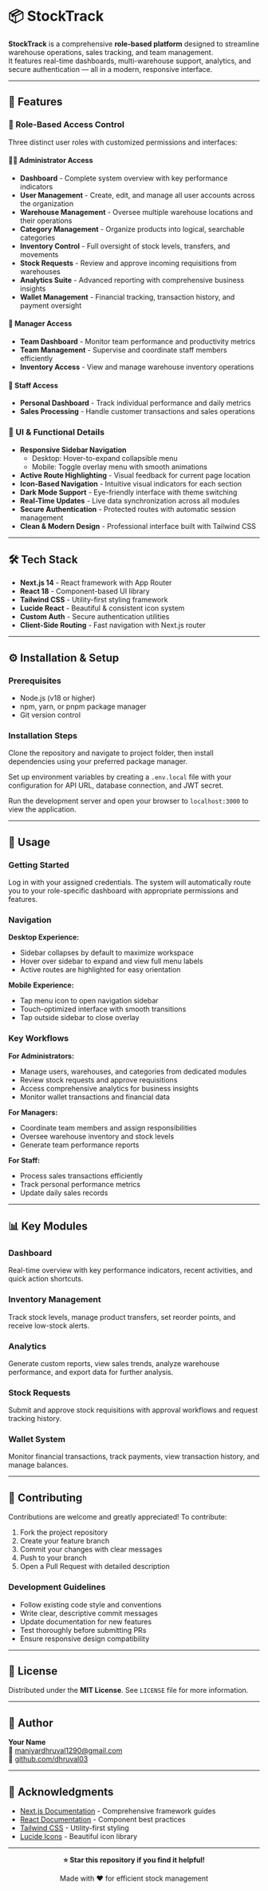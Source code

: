 # 📦 StockTrack

**StockTrack** is a comprehensive **role-based platform** designed to streamline warehouse operations, sales tracking, and team management.  
It features real-time dashboards, multi-warehouse support, analytics, and secure authentication — all in a modern, responsive interface.

---

## 🚀 Features

### 🔐 Role-Based Access Control

Three distinct user roles with customized permissions and interfaces:

#### 👨‍💼 Administrator Access
- **Dashboard** - Complete system overview with key performance indicators
- **User Management** - Create, edit, and manage all user accounts across the organization
- **Warehouse Management** - Oversee multiple warehouse locations and their operations
- **Category Management** - Organize products into logical, searchable categories
- **Inventory Control** - Full oversight of stock levels, transfers, and movements
- **Stock Requests** - Review and approve incoming requisitions from warehouses
- **Analytics Suite** - Advanced reporting with comprehensive business insights
- **Wallet Management** - Financial tracking, transaction history, and payment oversight

#### 👔 Manager Access
- **Team Dashboard** - Monitor team performance and productivity metrics
- **Team Management** - Supervise and coordinate staff members efficiently
- **Inventory Access** - View and manage warehouse inventory operations

#### 👤 Staff Access
- **Personal Dashboard** - Track individual performance and daily metrics
- **Sales Processing** - Handle customer transactions and sales operations

### 🎨 UI & Functional Details

- **Responsive Sidebar Navigation**
  - Desktop: Hover-to-expand collapsible menu
  - Mobile: Toggle overlay menu with smooth animations
- **Active Route Highlighting** - Visual feedback for current page location
- **Icon-Based Navigation** - Intuitive visual indicators for each section
- **Dark Mode Support** - Eye-friendly interface with theme switching
- **Real-Time Updates** - Live data synchronization across all modules
- **Secure Authentication** - Protected routes with automatic session management
- **Clean & Modern Design** - Professional interface built with Tailwind CSS

---

## 🛠 Tech Stack

- **Next.js 14** - React framework with App Router
- **React 18** - Component-based UI library
- **Tailwind CSS** - Utility-first styling framework
- **Lucide React** - Beautiful & consistent icon system
- **Custom Auth** - Secure authentication utilities
- **Client-Side Routing** - Fast navigation with Next.js router

---

## ⚙️ Installation & Setup

### Prerequisites
- Node.js (v18 or higher)
- npm, yarn, or pnpm package manager
- Git version control

### Installation Steps

Clone the repository and navigate to project folder, then install dependencies using your preferred package manager.

Set up environment variables by creating a `.env.local` file with your configuration for API URL, database connection, and JWT secret.

Run the development server and open your browser to `localhost:3000` to view the application.

---

## 🎯 Usage

### Getting Started

Log in with your assigned credentials. The system will automatically route you to your role-specific dashboard with appropriate permissions and features.

### Navigation

**Desktop Experience:**
- Sidebar collapses by default to maximize workspace
- Hover over sidebar to expand and view full menu labels
- Active routes are highlighted for easy orientation

**Mobile Experience:**
- Tap menu icon to open navigation sidebar
- Touch-optimized interface with smooth transitions
- Tap outside sidebar to close overlay

### Key Workflows

**For Administrators:**
- Manage users, warehouses, and categories from dedicated modules
- Review stock requests and approve requisitions
- Access comprehensive analytics for business insights
- Monitor wallet transactions and financial data

**For Managers:**
- Coordinate team members and assign responsibilities
- Oversee warehouse inventory and stock levels
- Generate team performance reports

**For Staff:**
- Process sales transactions efficiently
- Track personal performance metrics
- Update daily sales records

---

## 📊 Key Modules

### Dashboard
Real-time overview with key performance indicators, recent activities, and quick action shortcuts.

### Inventory Management
Track stock levels, manage product transfers, set reorder points, and receive low-stock alerts.

### Analytics
Generate custom reports, view sales trends, analyze warehouse performance, and export data for further analysis.

### Stock Requests
Submit and approve stock requisitions with approval workflows and request tracking history.

### Wallet System
Monitor financial transactions, track payments, view transaction history, and manage balances.

---

## 🤝 Contributing

Contributions are welcome and greatly appreciated! To contribute:

1. Fork the project repository
2. Create your feature branch
3. Commit your changes with clear messages
4. Push to your branch
5. Open a Pull Request with detailed description

### Development Guidelines

- Follow existing code style and conventions
- Write clear, descriptive commit messages
- Update documentation for new features
- Test thoroughly before submitting PRs
- Ensure responsive design compatibility

---

## 📄 License

Distributed under the **MIT License**. See `LICENSE` file for more information.

---

## 👤 Author

**Your Name**  
📧 [maniyardhruval1290@gmail.com](mailto:maniyardhruval1290@gmail.com)  
🐙 [github.com/dhruval03](https://github.com/dhruval03)  

---

## 🙏 Acknowledgments

- [Next.js Documentation](https://nextjs.org/docs) - Comprehensive framework guides
- [React Documentation](https://react.dev/) - Component best practices
- [Tailwind CSS](https://tailwindcss.com/) - Utility-first styling
- [Lucide Icons](https://lucide.dev/) - Beautiful icon library

---

<div align="center">

**⭐ Star this repository if you find it helpful!**

Made with ❤️ for efficient stock management

</div>